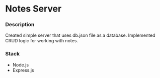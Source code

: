 # Notes Server

### Description

Created simple server that uses db.json file as a database. Implemented CRUD logic for working with notes.

### Stack

- Node.js
- Express.js
